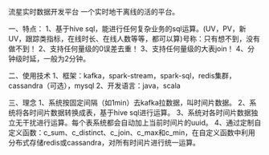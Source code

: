流星实时数据开发平台
一个实时地干离线的活的平台。

一、特点：
1、基于hive sql，能进行任何复杂业务的sql运算。(UV，PV，新UV，跟踪类指标，在线时长、在线人数等等，都可以算)号称：只有想不到，没有做不到！
2、支持任何量级的0误差去重！
3、支持任何量级的大表join！
4、分钟级时延，一般为2分钟。

二、使用技术
1、框架：kafka，spark-stream，spark-sql，redis集群，cassandra（可选），mysql
2、开发语言：java，scala

三、理念
1、系统按固定间隔（如1min）去kafka拉数据，叫时间片数据。
2、系统将各时间片数据转换成表，基于hive sql进行运算。
3、系统对各时间片数据独立无干扰进行运算。每个表系统都会自动加上当前时间片的uuid。
4、通过定制自定义函数：c_sum、c_distinct、c_join、c_max和c_min，在自定义函数中利用分布式存储redis或cassandra，对所有时间片进行统一运算。
